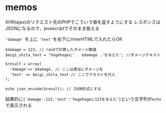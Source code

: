# memos

XHR(ajax)のリクエスト先のPHPでこういう値を返すようにする
レスポンスはJSONになるので、javascriptでそのまま扱える

`'damage'` を上に `'text'`を右下にinnerHTMLで入れたらOK
```
$damage = 123; // randで計算したダメージ数値
$migi_shita_text = 'hogehogeに' . $damage .'を与えた'; //ダメージテキスト

$result = array(
  'damage'=> $damage, // ここは適当にダメージを
  'text' => $migi_shita_text // ここでテキストを代入
);

echo json_encode($result); // JSON形式にする
```

結果的に`{'damage':123,'text':'hogehogeに123を与えた'}`という文字列が`echo`で表示される
